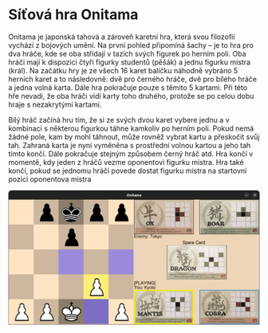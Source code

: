 # Síťová hra Onitama

Onitama je japonská tahová a zároveň karetní hra, která svou filozofií vychází z bojových umění. Na první
pohled připomíná šachy – je to hra pro dva hráče, kde se oba střídají v tazích svých figurek po herním poli.
Oba hráči mají k dispozici čtyři figurky studentů (pěšák) a jednu figurku mistra (král). Na začátku hry je
ze všech 16 karet balíčku náhodně vybráno 5 herních karet a to následovně: dvě pro černého hráče, dvě pro
bílého hráče a jedna volná karta. Dále hra pokračuje pouze s těmito 5 kartami. Při této hře nevadí, že oba
hráči vidí karty toho druhého, protože se po celou dobu hraje s nezakrytými kartami.

Bílý hráč začíná hru tím, že si ze svých dvou karet vybere jednu a v kombinaci s některou figurkou táhne
kamkoliv po herním poli. Pokud nemá žádné pole, kam by mohl táhnout, může rovněž vybrat kartu a
přeskočit svůj tah. Zahraná karta je nyní vyměněna s prostřední volnou kartou a jeho tah tímto končí. Dále
pokračuje stejným způsobem černý hráč atd. Hra končí v momentě, kdy jeden z hráčů vezme oponentovi
figurku mistra. Hra také končí, pokud se jednomu hráči povede dostat figurku mistra na startovní pozici
oponentova mistra

![Alt text](/docs/onitama_gameplay.png?raw=true "Optional Title")
